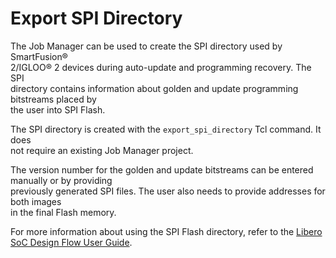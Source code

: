 # Export SPI Directory

The Job Manager can be used to create the SPI directory used by SmartFusion®<br /> 2/IGLOO® 2 devices during auto-update and programming recovery. The SPI<br /> directory contains information about golden and update programming bitstreams placed by<br /> the user into SPI Flash.

The SPI directory is created with the `export_spi_directory` Tcl command. It does<br /> not require an existing Job Manager project.

The version number for the golden and update bitstreams can be entered manually or by providing<br /> previously generated SPI files. The user also needs to provide addresses for both images<br /> in the final Flash memory.

For more information about using the SPI Flash directory, refer to the [Libero SoC Design Flow User Guide](http://coredocs.s3.amazonaws.com/Libero/2025_1/Tool/libero_ecf_ug.pdf).

